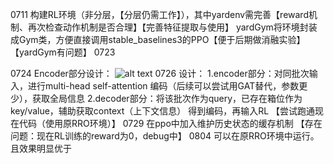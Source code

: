 0711
构建RL环境（非分层，【分层仍需工作】），其中yardenv需完善【reward机制、再次检查动作机制是否合理】【完善特征提取与使用】
yardGym将环境封装成Gym类，方便直接调用stable_baselines3的PPO【便于后期做消融实验】
【yardGym有问题】
0723

0724
Encoder部分设计：
    ![alt text](image.png)
0726
设计：
1.encoder部分：对同批次输入，进行multi-head self-attention 编码（后续可以尝试用GAT替代，参数更少），获取全局信息
2.decoder部分：将该批次作为query，已存在箱位作为key/value，辅助获取context（上下文信息）
得到编码，再输入RL
【尝试跑通现在代码（使用原RRO环境）】
0729
在ppo中加入维护历史状态的缓存机制
【存在问题：现在RL训练的reward为0，debug中】
0804
可以在原RRO环境中运行。且效果明显优于